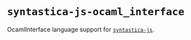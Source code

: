 # `syntastica-js-ocaml_interface`

OcamlInterface language support for
[`syntastica-js`](https://www.npmjs.com/package/@syntastica/core).
